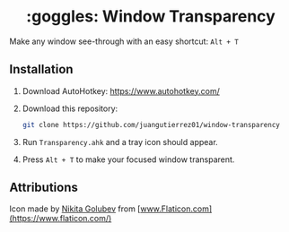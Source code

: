 <h1 align="center" width="100%">
  :goggles: Window Transparency
</h1>

Make any window see-through with an easy shortcut: <code><kbd>Alt</kbd> + <kbd>T</kbd></code>

## Installation

1. Download AutoHotkey: <https://www.autohotkey.com/>
2. Download this repository:

    ```bash
    git clone https://github.com/juangutierrez01/window-transparency
    ```

3. Run `Transparency.ahk` and a tray icon should appear.
4. Press <code><kbd>Alt</kbd> + <kbd>T</kbd></code> to make your focused window transparent.

## Attributions

Icon made by [Nikita Golubev](https://www.flaticon.com/authors/nikita-golubev) from [www.Flaticon.com](https://www.flaticon.com/)
